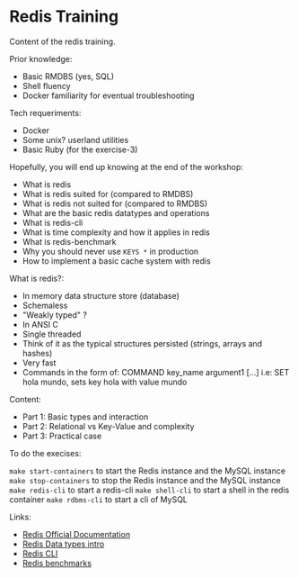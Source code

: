# Redis Training

Content of the redis training.

Prior knowledge:

- Basic RMDBS (yes, SQL)
- Shell fluency
- Docker familiarity for eventual troubleshooting

Tech requeriments:

- Docker
- Some unix? userland utilities
- Basic Ruby (for the exercise-3)

Hopefully, you will end up knowing at the end of the workshop:

- What is redis
- What is redis suited for (compared to RMDBS)
- What is redis not suited for (compared to RMDBS)
- What are the basic redis datatypes and operations
- What is redis-cli
- What is time complexity and how it applies in redis
- What is redis-benchmark
- Why you should never use `KEYS *` in production
- How to implement a basic cache system with redis

What is redis?:

- In memory data structure store (database)
- Schemaless
- "Weakly typed" ?
- In ANSI C
- Single threaded
- Think of it as the typical structures persisted (strings, arrays and hashes)
- Very fast
- Commands in the form of: COMMAND key_name argument1 [...] i.e: SET hola mundo, sets key hola with value mundo

Content:

- Part 1: Basic types and interaction
- Part 2: Relational vs Key-Value and complexity
- Part 3: Practical case

To do the execises:

`make start-containers` to start the Redis instance and the MySQL instance
`make stop-containers` to stop the Redis instance and the MySQL instance
`make redis-cli` to start a redis-cli
`make shell-cli` to start a shell in the redis container
`make rdbms-cli` to start a cli of MySQL

Links:

- [Redis Official Documentation](https://redis.io/documentation)
- [Redis Data types intro](https://redis.io/topics/data-types-intro)
- [Redis CLI](https://redis.io/topics/rediscli)
- [Redis benchmarks](https://redis.io/topics/benchmarks)